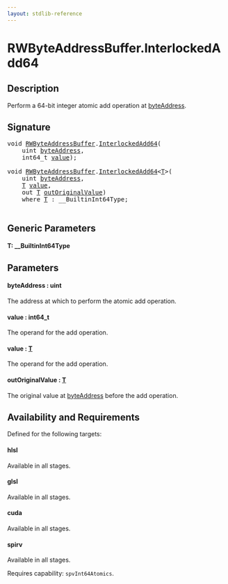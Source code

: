 ```yaml
---
layout: stdlib-reference
---
```


# RWByteAddressBuffer\.InterlockedAdd64

## Description

Perform a 64-bit integer atomic add operation at <span class='code'><a href="interlockedadd64-0b.html#decl-byteAddress" class="code_param">byteAddress</a></span>.



## Signature 

<pre>
<span class="code_keyword">void</span> <a href="index.html" class="code_type">RWByteAddressBuffer</a>.<a href="interlockedadd64-0b.html">InterlockedAdd64</a>(
    <span class="code_keyword">uint</span> <a href="interlockedadd64-0b.html#decl-byteAddress" class="code_param">byteAddress</a>,
    int64_t <a href="interlockedadd64-0b.html#decl-value" class="code_param">value</a>);

<span class="code_keyword">void</span> <a href="index.html" class="code_type">RWByteAddressBuffer</a>.<a href="interlockedadd64-0b.html">InterlockedAdd64</a>&lt;<a href="interlockedadd64-0b.html#typeparam-T" class="code_type">T</a>&gt;(
    <span class="code_keyword">uint</span> <a href="interlockedadd64-0b.html#decl-byteAddress" class="code_param">byteAddress</a>,
    <a href="interlockedadd64-0b.html#typeparam-T" class="code_type">T</a> <a href="interlockedadd64-0b.html#decl-value" class="code_param">value</a>,
    <span class="code_keyword">out</span> <a href="interlockedadd64-0b.html#typeparam-T" class="code_type">T</a> <a href="interlockedadd64-0b.html#decl-outOriginalValue" class="code_param">outOriginalValue</a>)
    <span class='code_keyword'>where</span> <a href="interlockedadd64-0b.html#typeparam-T" class="code_type">T</a> : __BuiltinInt64Type;

</pre>

## Generic Parameters

####  <a id="typeparam-T"></a>T: \_\_BuiltinInt64Type

## Parameters

####  <a id="decl-byteAddress"></a>byteAddress  : uint
The address at which to perform the atomic add operation.

####  <a id="decl-value"></a>value  : int64\_t
The operand for the add operation.

####  <a id="decl-value"></a>value  : [T](interlockedadd64-0b.html#typeparam-T)
The operand for the add operation.

####  <a id="decl-outOriginalValue"></a>outOriginalValue  : [T](interlockedadd64-0b.html#typeparam-T)
The original value at <span class='code'><a href="interlockedadd64-0b.html#decl-byteAddress" class="code_param">byteAddress</a></span> before the add operation.


## Availability and Requirements

Defined for the following targets:

#### hlsl
Available in all stages.

#### glsl
Available in all stages.

#### cuda
Available in all stages.

#### spirv
Available in all stages.

Requires capability: `spvInt64Atomics`.


